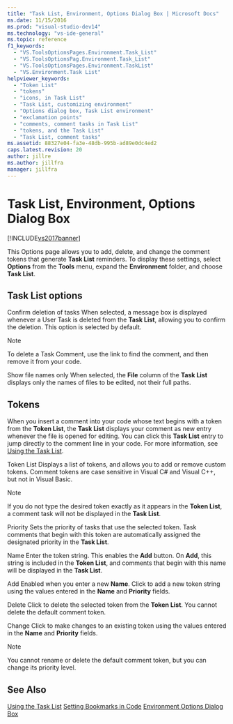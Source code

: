 ```yaml
---
title: "Task List, Environment, Options Dialog Box | Microsoft Docs"
ms.date: 11/15/2016
ms.prod: "visual-studio-dev14"
ms.technology: "vs-ide-general"
ms.topic: reference
f1_keywords:
  - "VS.ToolsOptionsPages.Environment.Task_List"
  - "VS.ToolsOptionsPag.Environment.Task_List"
  - "VS.ToolsOptionsPages.Environment.TaskList"
  - "VS.Environment.Task List"
helpviewer_keywords:
  - "Token List"
  - "tokens"
  - "icons, in Task List"
  - "Task List, customizing environment"
  - "Options dialog box, Task List environment"
  - "exclamation points"
  - "comments, comment tasks in Task List"
  - "tokens, and the Task List"
  - "Task List, comment tasks"
ms.assetid: 88327e04-fa3e-48db-995b-ad89e0dc4ed2
caps.latest.revision: 20
author: jillre
ms.author: jillfra
manager: jillfra
---
```

# Task List, Environment, Options Dialog Box
[!INCLUDE[vs2017banner](../../includes/vs2017banner.md)]

This Options page allows you to add, delete, and change the comment tokens that generate **Task List** reminders. To display these settings, select **Options** from the **Tools** menu, expand the **Environment** folder, and choose **Task List**.

## Task List options
 Confirm deletion of tasks
 When selected, a message box is displayed whenever a User Task is deleted from the **Task List**, allowing you to confirm the deletion. This option is selected by default.

> [!NOTE]
> To delete a Task Comment, use the link to find the comment, and then remove it from your code.

 Show file names only
 When selected, the **File** column of the **Task List** displays only the names of files to be edited, not their full paths.

## Tokens
 When you insert a comment into your code whose text begins with a token from the **Token List**, the **Task List** displays your comment as new entry whenever the file is opened for editing. You can click this **Task List** entry to jump directly to the comment line in your code. For more information, see [Using the Task List](../../ide/using-the-task-list.md).

 Token List
 Displays a list of tokens, and allows you to add or remove custom tokens. Comment tokens are case sensitive in Visual C# and Visual C++, but not in Visual Basic.

> [!NOTE]
> If you do not type the desired token exactly as it appears in the **Token List**, a comment task will not be displayed in the **Task List**.

 Priority
 Sets the priority of tasks that use the selected token. Task comments that begin with this token are automatically assigned the designated priority in the **Task List**.

 Name
 Enter the token string. This enables the **Add** button. On **Add**, this string is included in the **Token List**, and comments that begin with this name will be displayed in the **Task List**.

 Add
 Enabled when you enter a new **Name**. Click to add a new token string using the values entered in the **Name** and **Priority** fields.

 Delete
 Click to delete the selected token from the **Token List**. You cannot delete the default comment token.

 Change
 Click to make changes to an existing token using the values entered in the **Name** and **Priority** fields.

> [!NOTE]
> You cannot rename or delete the default comment token, but you can change its priority level.

## See Also
 [Using the Task List](../../ide/using-the-task-list.md)
 [Setting Bookmarks in Code](../../ide/setting-bookmarks-in-code.md)
 [Environment Options Dialog Box](../../ide/reference/environment-options-dialog-box.md)
